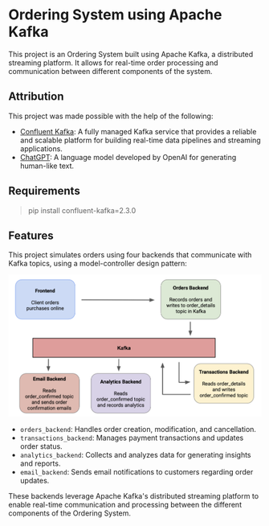 # Ordering System using Apache Kafka

This project is an Ordering System built using Apache Kafka, a distributed streaming platform. It allows for real-time order processing and communication between different components of the system.

## Attribution

This project was made possible with the help of the following:

- [Confluent Kafka](https://www.confluent.io/): A fully managed Kafka service that provides a reliable and scalable platform for building real-time data pipelines and streaming applications.
- [ChatGPT](https://github.com/openai/chatgpt): A language model developed by OpenAI for generating human-like text.

## Requirements

> pip install confluent-kafka=2.3.0

## Features

This project simulates orders using four backends that communicate with Kafka topics,
using a model-controller design pattern:

![Image Description](design.png)

- `orders_backend`: Handles order creation, modification, and cancellation.
- `transactions_backend`: Manages payment transactions and updates order status.
- `analytics_backend`: Collects and analyzes data for generating insights and reports.
- `email_backend`: Sends email notifications to customers regarding order updates.

These backends leverage Apache Kafka's distributed streaming platform to enable real-time communication and processing between the different components of the Ordering System.
